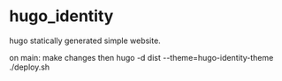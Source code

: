 # hugo_identity
hugo statically generated simple website.


on main:
make changes then
hugo -d dist --theme=hugo-identity-theme
./deploy.sh
